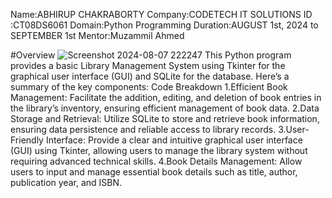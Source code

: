 Name:ABHIRUP CHAKRABORTY
Company:CODETECH IT SOLUTIONS
ID :CT08DS6061
Domain:Python Programming
Duration:AUGUST 1st, 2024 to SEPTEMBER 1st
Mentor:Muzammil Ahmed

#Overview
![Screenshot 2024-08-07 222247](https://github.com/user-attachments/assets/3f59dfd6-9ab0-4b7a-8480-9a6def56c3f3)
This Python program provides a basic Library Management System using Tkinter for the graphical user interface (GUI) and SQLite for the database. Here’s a summary of the key components:
Code Breakdown
1.Efficient Book Management:
Facilitate the addition, editing, and deletion of book entries in the library’s inventory, ensuring efficient management of book data.
2.Data Storage and Retrieval:
Utilize SQLite to store and retrieve book information, ensuring data persistence and reliable access to library records.
3.User-Friendly Interface:
Provide a clear and intuitive graphical user interface (GUI) using Tkinter, allowing users to manage the library system without requiring advanced technical skills.
4.Book Details Management:
Allow users to input and manage essential book details such as title, author, publication year, and ISBN.
